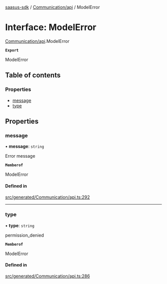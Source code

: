 [saasus-sdk](../README.md) / [Communication/api](../modules/Communication_api.md) / ModelError

# Interface: ModelError

[Communication/api](../modules/Communication_api.md).ModelError

**`Export`**

ModelError

## Table of contents

### Properties

- [message](Communication_api.ModelError.md#message)
- [type](Communication_api.ModelError.md#type)

## Properties

### message

• **message**: `string`

Error message

**`Memberof`**

ModelError

#### Defined in

[src/generated/Communication/api.ts:292](https://github.com/saasus-platform/saasus-sdk-javascript/blob/c67ac22/src/generated/Communication/api.ts#L292)

___

### type

• **type**: `string`

permission_denied

**`Memberof`**

ModelError

#### Defined in

[src/generated/Communication/api.ts:286](https://github.com/saasus-platform/saasus-sdk-javascript/blob/c67ac22/src/generated/Communication/api.ts#L286)
